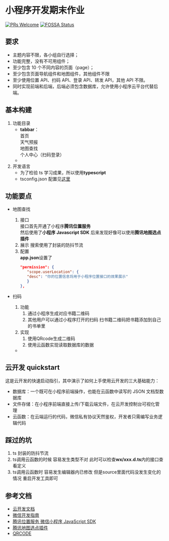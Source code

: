 # 小程序开发期末作业

[![PRs Welcome](https://img.shields.io/badge/PRs-welcome-brightgreen.svg?style=flat-square)](http://makeapullrequest.com)
[![FOSSA Status](https://app.fossa.io/api/projects/git%2Bgithub.com%2FKuangPF%2FwxAPP_toutiaoNews.svg?type=shield)](https://app.fossa.io/projects/git%2Bgithub.com%2FKuangPF%2FwxAPP_toutiaoNews?ref=badge_shield)

## 要求

- 主题内容不限，各小组自行选择；
- 功能完整，没有不可用组件；
- 至少包含 10 个不同内容的页面（page）；
- 至少包含页面导航组件和地图组件，其他组件不限
- 至少使用位置 API、扫码 API、登录 API、转发 API，其他 API 不限。
- 同时实现前端和后端，后端必须包含数据库，允许使用小程序云平台代替后端。

## 基本构建

1. 功能目录
   - **tabbar**：  
      首页  
      天气预报  
      地图查找  
      个人中心（扫码登录）
   - 
2. 开发语言
   - 为了检验 ts 学习成果，所以使用**typescript**
   - tsconfig.json 配置见<a href="https://www.tslang.cn/docs/handbook/tsconfig-json.html">这里</a>

## 功能要点

- 地图查找

  1. 接口  
     接口首先开通了小程序**腾讯位置服务**  
     然后使用了**小程序 Javascript SDK**
     后来发现好像可以使用**腾讯地图选点插件**
  2. 展示
     搜索使用了封装的防抖节流
  3. 配置  
     **app.json**设置了
     ```json
     "permission": {
        "scope.userLocation": {
        "desc": "你的位置信息将用于小程序位置接口的效果展示"
        }
     },
     ```
 - 扫码  
   1. 功能
      1. 通过小程序生成对应书籍二维码
      2. 其他用户可以通过小程序打开的扫码 扫书籍二维码把书籍添加到自己的书单里
   2. 实现
      1. 使用QRcode生成二维码
      2. 使用云函数实现读取数据库的数据
     - 
## 云开发 quickstart

这是云开发的快速启动指引，其中演示了如何上手使用云开发的三大基础能力：

- 数据库：一个既可在小程序前端操作，也能在云函数中读写的 JSON 文档型数据库
- 文件存储：在小程序前端直接上传/下载云端文件，在云开发控制台可视化管理
- 云函数：在云端运行的代码，微信私有协议天然鉴权，开发者只需编写业务逻辑代码

## 踩过的坑

1. ts 封装的防抖节流
2. ts调用云函数的时候 容易发生类型不对 此时可以检查**wx/xxx.d.ts**内的接口查看定义
3. ts调用云函数时 容易发生编辑器内已修改 但是source里面代码没发生变化的情况 重启开发工具即可

## 参考文档

- [云开发文档](https://developers.weixin.qq.com/miniprogram/dev/wxcloud/basis/getting-started.html)
- [微信开发指南](https://developers.weixin.qq.com/miniprogram/dev/framework/)
- [腾讯位置服务 微信小程序 JavaScript SDK](https://lbs.qq.com/qqmap_wx_jssdk/index.html)
- [腾讯地图选点插件](https://lbs.qq.com/miniprogram_plugin/location-picker.html)
- [QRCODE](https://github.com/demi520/wxapp-qrcode)
